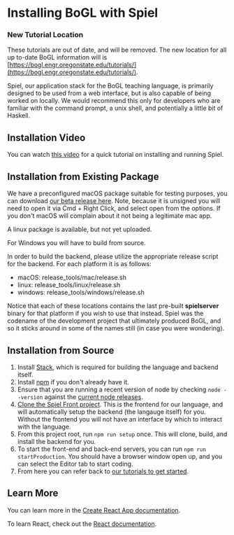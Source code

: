 # Installing BoGL with Spiel

### New Tutorial Location
These tutorials are out of date, and will be removed. The new location for all up to-date BoGL information will is [https://bogl.engr.oregonstate.edu/tutorials/](https://bogl.engr.oregonstate.edu/tutorials/).

Spiel, our application stack for the BoGL teaching language, is primarily designed to be used from a web interface, but is also capable of being worked on locally. We would recommend this only for developers who are familiar with the command prompt, a unix shell, and potentially a little bit of Haskell.

## Installation Video

You can watch [this video](https://media.oregonstate.edu/media/0_hxrt5f8y) for a quick tutorial on installing and running Spiel.

## Installation from Existing Package

We have a preconfigured macOS package suitable for testing purposes, you can download [our beta release here](https://github.com/The-Code-In-Sheep-s-Clothing/Spiel-Front/releases/download/beta3/spiel-front-0.1.0.dmg). Note, because it is unsigned you will need to open it via Cmd + Right Click, and select open from the options. If you don't macOS will complain about it not being a legitimate mac app.

A linux package is available, but not yet uploaded.

For Windows you will have to build from source.

In order to build the backend, please utilize the appropriate release script for the backend. For each platform it is as follows:

- macOS: release_tools/mac/release.sh
- linux: release_tools/linux/release.sh
- windows: release_tools/windows/release.sh

Notice that each of these locations contains the last pre-built **spielserver** binary for that platform if you wish to use that instead. Spiel was the codename of the development project that ultimately produced BoGL, and so it sticks around in some of the names still (in case you were wondering).

## Installation from Source
1. Install [Stack](https://docs.haskellstack.org/en/stable/README/), which is required for building the language and backend itself.
2. Install [npm](https://docs.npmjs.com/downloading-and-installing-node-js-and-npm) if you don't already have it.
3. Ensure that you are running a recent version of node by checking `node --version` against the [current node releases](https://nodejs.org/en/).
3. [Clone the Spiel Front project](https://github.com/The-Code-In-Sheep-s-Clothing/Spiel-Front/). This is the frontend for our language, and will automatically setup the backend (the langauge itself) for you. Without the frontend you will not have an interface by which to interact with the language.
4. From this project root, run `npm run setup` once. This will clone, build, and install the backend for you.
5. To start the front-end and back-end servers, you can run `npm run startProduction`. You should have a browser window open up, and you can select the Editor tab to start coding.
6. From here you can refer back to [our tutorials to get started](/Tutorials/GettingStarted).

## Learn More

You can learn more in the [Create React App documentation](https://facebook.github.io/create-react-app/docs/getting-started).

To learn React, check out the [React documentation](https://reactjs.org/).
